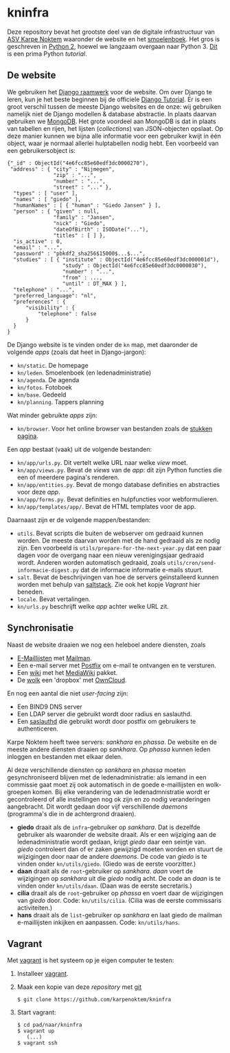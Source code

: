 kninfra
=======

Deze repository bevat het grootste deel van
de digitale infrastructuur van [ASV Karpe Noktem](https://karpenoktem.nl)
waaronder de website en het [smoelenboek](https://karpenoktem.nl/smoelen).
Het gros is geschreven in [Python 2](http://python.org), hoewel we
langzaam overgaan naar Python 3.  [Dit](https://docs.python.org/2/tutorial/)
is een prima Python *tutorial*.

De website
----------

We gebruiken het [Django raamwerk](https://www.djangoproject.com/)
voor de website.  Om over Django te leren, kun je het beste beginnen bij
de officiele
[Django Tutorial](https://docs.djangoproject.com/en/1.10/intro/tutorial01/).
Er is een groot verschil tussen de meeste Django websites en de onze:
wij gebruiken namelijk niet de Django modellen & database abstractie.
In plaats daarvan gebruiken we
[MongoDB](https://docs.mongodb.com/getting-started/shell/introduction/).
Het grote voordeel aan MongoDB is dat in plaats van tabellen en rijen,
het lijsten (*collections*) van JSON-objecten opslaat.  Op deze manier
kunnen we bijna alle informatie voor een gebruiker kwijt in één object,
waar je normaal allerlei hulptabellen nodig hebt.  Een voorbeeld van een
gebruikersobject is:

    {"_id" : ObjectId("4e6fcc85e60edf3dc0000270"),
     "address" : { "city" : "Nijmegen",
                   "zip" : "...",
                   "number" : "...",
                   "street" : "..." },
      "types" : [ "user" ],
      "names" : [ "giedo" ],
      "humanNames" : [ { "human" : "Giedo Jansen" } ],
      "person" : { "given" : null,
                   "family" : "Jansen",
                   "nick" : "Giedo",
                   "dateOfBirth" : ISODate("..."),
                   "titles" : [ ] },
      "is_active" : 0,
      "email" : "...",
      "password" : "pbkdf2_sha256$15000$...$...",
      "studies" : [ { "institute" : ObjectId("4e6fcc85e60edf3dc000001d"),
                      "study" : ObjectId("4e6fcc85e60edf3dc0000030"),
                      "number" : "...",
                      "from" : ...,
                      "until" : DT_MAX } ],
      "telephone" : "...",
      "preferred_language": "nl",
      "preferences" : {
          "visibility" : {
              "telephone" : false
          }
      }
    }


De Django website is te vinden onder de `kn` map, met daaronder de volgende
*apps* (zoals dat heet in Django-jargon):

 * `kn/static`. De homepage
 * `kn/leden`. Smoelenboek (en ledenadministratie)
 * `kn/agenda`. De agenda
 * `kn/fotos`. Fotoboek
 * `kn/base`. Gedeeld
 * `kn/planning`. Tappers planning

Wat minder gebruikte *apps* zijn:

 * `kn/browser`.  Voor het online browser van bestanden zoals de
    [stukken pagina](https://karpenoktem.nl/groups/leden/).

Een *app* bestaat (vaak) uit de volgende bestanden:

 * `kn/app/urls.py`.  Dit vertelt welke URL naar welke *view* moet.
 * `kn/app/views.py`.  Bevat de *views* van de *app*: dit zijn Python functies
    die een of meerdere pagina's renderen.
 * `kn/app/entities.py`.  Bevat de mongo database definities en abstracties
    voor deze *app*.
 * `kn/app/forms.py`.  Bevat definities en hulpfuncties voor webformulieren.
 * `kn/app/templates/app/`.  Bevat de HTML templates voor de app.

Daarnaast zijn er de volgende mappen/bestanden:

 * `utils`.  Bevat scripts die buiten de webserver om gedraaid  kunnen worden.
   De meeste daarvan worden met de hand gedraaid als ze nodig zijn.
   Een voorbeeld is `utils/prepare-for-the-next-year.py` dat een paar
   dagen voor de overgang naar een nieuw verenigingsjaar gedraaid wordt.
   Anderen worden automatisch gedraaid, zoals
   `utils/cron/send-informacie-digest.py` dat de informacie informatie e-mails
   stuurt.
 * `salt`.  Bevat de beschrijvingen van hoe de servers geïnstalleerd kunnen
   worden met behulp van [saltstack](https://saltstack.com).  Zie ook het
   kopje *Vagrant* hier beneden.
 * `locale`.  Bevat vertalingen.
 * `kn/urls.py` beschrijft welke *app* achter welke URL zit.


Synchronisatie
--------------

Naast de website draaien we nog een heleboel andere diensten, zoals

 * [E-Maillijsten](https://karpenoktem.nl/mailman/)
   met [Mailman](http://www.list.org).
 * Een e-mail server met [Postfix](http://www.postfix.org)
   om e-mail te ontvangen en te versturen.
 * Een [wiki](https://karpenoktem.nl/wiki/) met het
   [MediaWiki](https://www.mediawiki.org/wiki/MediaWiki) pakket.
 * De [wolk](https://karpenoktem.nl/wolk/) een 'dropbox'
   met [OwnCloud](https://owncloud.org).

En nog een aantal die niet *user-facing* zijn:

 * Een BIND9 DNS server
 * Een LDAP server die gebruikt wordt door radius en saslauthd.
 * Een [saslauthd](http://www.linuxcommand.org/man_pages/saslauthd8.html)
   die gebruikt wordt door postfix om gebruikers te authenticeren.

Karpe Noktem heeft twee servers: *sankhara* en *phassa*.  De website
en de meeste andere diensten draaien op *sankhara*.  Op *phassa* kunnen
leden inloggen en bestanden met elkaar delen.

Al deze verschillende diensten op *sankhara* en *phassa* moeten
gesynchroniseerd blijven met de ledenadministratie: als iemand in een
commissie gaat moet zij ook automatisch in de goede e-maillijsten en
wolk-groepen komen.  Bij elke verandering van de ledenadmnistratie wordt
er gecontroleerd of alle instellingen nog ok zijn en zo nodig veranderingen
aangebracht.  Dit wordt gedaan door vijf verschillende *daemons*
(programma's die in de achtergrond draaien).

 * **giedo** draait als de `infra`-gebruiker op *sankhara*.  Dat is dezelfde
   gebruiker als waaronder de website draait.  Als er een wijziging aan de
   ledenadministratie wordt gedaan, krijgt *giedo* daar een seintje van.
   *giedo* controleert dan of er zaken gewijzigd moeten worden en stuurt
   de wijzigingen door naar de andere *daemons*.  De code van *giedo* is
   te vinden onder `kn/utils/giedo`.  (Giedo was de eerste voorzitter.)
 * **daan** draait als de `root`-gebruiker op *sankhara*.  *daan* voert de
   wijzigingen op *sankhara* uit die *giedo* nodig acht.  De code an *daan*
   is te vinden onder `kn/utils/daan`.  (Daan was de eerste secretaris.)
 * **cilia** draait als de `root`-gebruiker op *phassa* en voert daar de
   wijzigingen van *giedo* door.  Code: `kn/utils/cilia`.  (Cilia was de
   eerste commissaris activiteiten.)
 * **hans** draait als de `list`-gebruiker op *sankhara* en laat giedo
   de mailman e-maillijsten inkijken en aanpassen.  Code: `kn/utils/hans`.
   
Vagrant
-------

Met [vagrant](https://www.vagrantup.com) is het systeem op je eigen
computer te testen:

 1. Installeer [vagrant](https://www.vagrantup.com).
 2. Maak een kopie van deze *repository* met [git](https://git-scm.com)

        $ git clone https://github.com/karpenoktem/kninfra

 3. Start vagrant:

        $ cd pad/naar/kninfra
        $ vagrant up
           (...)
        $ vagrant ssh

